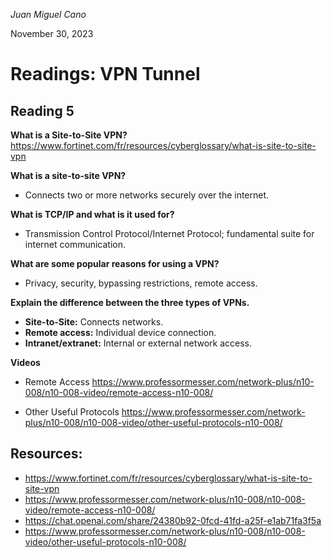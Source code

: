 *Juan Miguel Cano*

November 30, 2023
# Readings: VPN Tunnel

## Reading 5
**What is a Site-to-Site VPN?**
https://www.fortinet.com/fr/resources/cyberglossary/what-is-site-to-site-vpn

**What is a site-to-site VPN?**
- Connects two or more networks securely over the internet.

**What is TCP/IP and what is it used for?**
- Transmission Control Protocol/Internet Protocol; fundamental suite for internet communication.

**What are some popular reasons for using a VPN?**
- Privacy, security, bypassing restrictions, remote access.

**Explain the difference between the three types of VPNs.**

- **Site-to-Site:** Connects networks.
- **Remote access:** Individual device connection.
- **Intranet/extranet:** Internal or external network access.

**Videos**
- Remote Access
https://www.professormesser.com/network-plus/n10-008/n10-008-video/remote-access-n10-008/

- Other Useful Protocols 
https://www.professormesser.com/network-plus/n10-008/n10-008-video/other-useful-protocols-n10-008/

## Resources: 
- https://www.fortinet.com/fr/resources/cyberglossary/what-is-site-to-site-vpn
- https://www.professormesser.com/network-plus/n10-008/n10-008-video/remote-access-n10-008/
- https://chat.openai.com/share/24380b92-0fcd-41fd-a25f-e1ab71fa3f5a
- https://www.professormesser.com/network-plus/n10-008/n10-008-video/other-useful-protocols-n10-008/